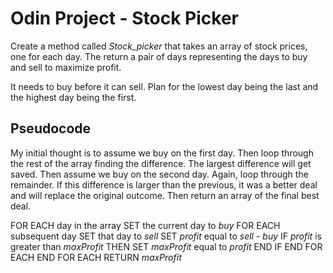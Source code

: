 # Odin Project - Stock Picker

Create a method called *Stock_picker* that takes an array of stock prices, one for each day. The return a pair of days representing the days to buy and sell to maximize profit.

It needs to buy before it can sell.
Plan for the lowest day being the last and the highest day being the first.

## Pseudocode
My initial thought is to assume we buy on the first day. Then loop through the rest of the array finding the difference. The largest difference will get saved. Then assume we buy on the second day. Again, loop through the remainder. If this difference is larger than the previous, it was a better deal and will replace the original outcome. Then return an array of the final best deal.

FOR EACH day in the array
    SET the current day to _buy_
    FOR EACH subsequent day
        SET that day to _sell_
        SET _profit_ equal to _sell_ - _buy_
        IF _profit_ is greater than _maxProfit_
            THEN SET _maxProfit_ equal to _profit_
        END IF
    END FOR EACH
END FOR EACH
RETURN _maxProfit_